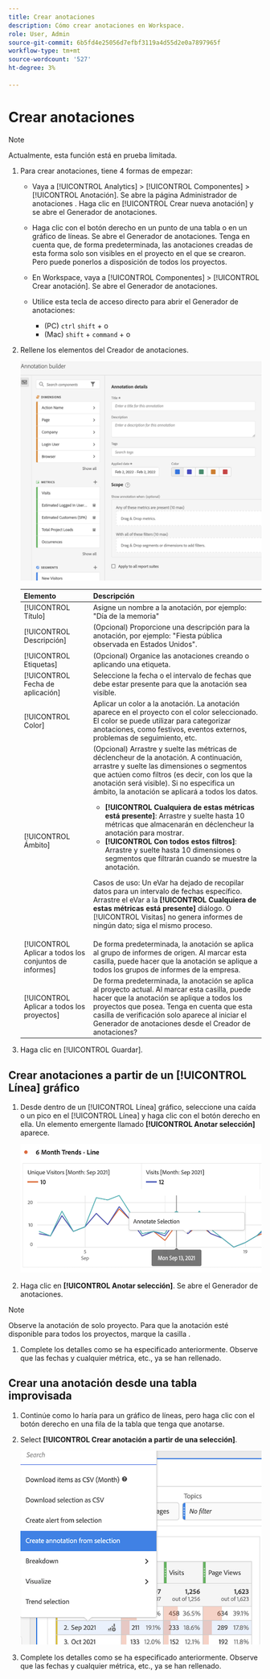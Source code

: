 ```yaml
---
title: Crear anotaciones
description: Cómo crear anotaciones en Workspace.
role: User, Admin
source-git-commit: 6b5fd4e25056d7efbf3119a4d55d2e0a7897965f
workflow-type: tm+mt
source-wordcount: '527'
ht-degree: 3%

---
```



# Crear anotaciones

>[!NOTE]
>
>Actualmente, esta función está en prueba limitada.

1. Para crear anotaciones, tiene 4 formas de empezar:

   * Vaya a [!UICONTROL Analytics] > [!UICONTROL Componentes] > [!UICONTROL Anotación]. Se abre la página Administrador de anotaciones . Haga clic en [!UICONTROL Crear nueva anotación] y se abre el Generador de anotaciones.

   * Haga clic con el botón derecho en un punto de una tabla o en un gráfico de líneas. Se abre el Generador de anotaciones. Tenga en cuenta que, de forma predeterminada, las anotaciones creadas de esta forma solo son visibles en el proyecto en el que se crearon. Pero puede ponerlos a disposición de todos los proyectos.

   * En Workspace, vaya a [!UICONTROL Componentes] > [!UICONTROL Crear anotación]. Se abre el Generador de anotaciones.

   * Utilice esta tecla de acceso directo para abrir el Generador de anotaciones:
      * (PC) `ctrl` `shift` + o
      * (Mac) `shift` + `command` + o

1. Rellene los elementos del Creador de anotaciones.

   ![](assets/ann-builder.png)

   | Elemento | Descripción |
   | --- | --- |
   | [!UICONTROL Título] | Asigne un nombre a la anotación, por ejemplo: &quot;Día de la memoria&quot; |
   | [!UICONTROL Descripción] | (Opcional) Proporcione una descripción para la anotación, por ejemplo: &quot;Fiesta pública observada en Estados Unidos&quot;. |
   | [!UICONTROL Etiquetas] | (Opcional) Organice las anotaciones creando o aplicando una etiqueta. |
   | [!UICONTROL Fecha de aplicación] | Seleccione la fecha o el intervalo de fechas que debe estar presente para que la anotación sea visible. |
   | [!UICONTROL Color] | Aplicar un color a la anotación. La anotación aparece en el proyecto con el color seleccionado. El color se puede utilizar para categorizar anotaciones, como festivos, eventos externos, problemas de seguimiento, etc. |
   | [!UICONTROL Ámbito] | (Opcional) Arrastre y suelte las métricas de déclencheur de la anotación. A continuación, arrastre y suelte las dimensiones o segmentos que actúen como filtros (es decir, con los que la anotación será visible). Si no especifica un ámbito, la anotación se aplicará a todos los datos.<ul><li>**[!UICONTROL Cualquiera de estas métricas está presente]**: Arrastre y suelte hasta 10 métricas que almacenarán en déclencheur la anotación para mostrar.</li><li>**[!UICONTROL Con todos estos filtros]**: Arrastre y suelte hasta 10 dimensiones o segmentos que filtrarán cuando se muestre la anotación.</li></ul><p>Casos de uso: Un eVar ha dejado de recopilar datos para un intervalo de fechas específico. Arrastre el eVar a la **[!UICONTROL Cualquiera de estas métricas está presente]** diálogo. O [!UICONTROL Visitas] no genera informes de ningún dato; siga el mismo proceso. |
   | [!UICONTROL Aplicar a todos los conjuntos de informes] | De forma predeterminada, la anotación se aplica al grupo de informes de origen. Al marcar esta casilla, puede hacer que la anotación se aplique a todos los grupos de informes de la empresa. |
   | [!UICONTROL Aplicar a todos los proyectos] | De forma predeterminada, la anotación se aplica al proyecto actual. Al marcar esta casilla, puede hacer que la anotación se aplique a todos los proyectos que posea. Tenga en cuenta que esta casilla de verificación solo aparece al iniciar el Generador de anotaciones desde el Creador de anotaciones? |

1. Haga clic en [!UICONTROL Guardar].

## Crear anotaciones a partir de un [!UICONTROL Línea] gráfico

1. Desde dentro de un [!UICONTROL Línea] gráfico, seleccione una caída o un pico en el [!UICONTROL Línea] y haga clic con el botón derecho en ella. Un elemento emergente llamado **[!UICONTROL Anotar selección]** aparece.

   ![](assets/annotate-line.png)

1. Haga clic en **[!UICONTROL Anotar selección]**. Se abre el Generador de anotaciones.

>[!NOTE]
>
>Observe la anotación de solo proyecto. Para que la anotación esté disponible para todos los proyectos, marque la casilla .

1. Complete los detalles como se ha especificado anteriormente. Observe que las fechas y cualquier métrica, etc., ya se han rellenado.

## Crear una anotación desde una tabla improvisada

1. Continúe como lo haría para un gráfico de líneas, pero haga clic con el botón derecho en una fila de la tabla que tenga que anotarse.

1. Select **[!UICONTROL Crear anotación a partir de una selección]**.

   ![](assets/annotate-table.png)

1. Complete los detalles como se ha especificado anteriormente. Observe que las fechas y cualquier métrica, etc., ya se han rellenado.

